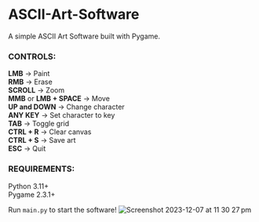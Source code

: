 # ASCII-Art-Software
A simple ASCII Art Software built with Pygame.  

### CONTROLS:
**LMB** -> Paint  
**RMB** -> Erase  
**SCROLL** -> Zoom  
**MMB** or **LMB + SPACE** -> Move  
**UP and DOWN** -> Change character  
**ANY KEY** -> Set character to key  
**TAB** -> Toggle grid  
**CTRL + R** -> Clear canvas  
**CTRL + S** -> Save art  
**ESC** -> Quit  

### REQUIREMENTS:
Python 3.11+  
Pygame 2.3.1+  

Run `main.py` to start the software!
![Screenshot 2023-12-07 at 11 30 27 pm](https://github.com/II-ZEN-II/ASCII-Art-Software/assets/97170564/380b983a-be14-42e9-9d4a-8c49acaa2f9e)
